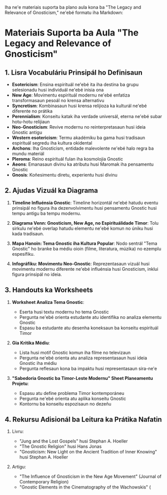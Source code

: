 Iha ne'e materiais suporta ba plano aula kona ba "The Legacy and Relevance of Gnosticism," ne'ebé formatu iha Markdown:

# Materiais Suporta ba Aula "The Legacy and Relevance of Gnosticism"

## 1. Lisra Vocabuláriu Prinsipál ho Definisaun

- **Esotericism**: Ensina espirituál ne'ebé ita iha destina ba grupu selesionadu husi individuál ne'ebé inisia ona
- **New Age**: Movimentu espirituál modernu ne'ebé enfatiza transformasaun pesoál no krensa alternativu
- **Syncretism**: Kombinasaun husi krensa relijioza ka kulturál ne'ebé diferente no prátika
- **Perennialism**: Konseitu katak iha verdade universál, eterna ne'ebé subar hotu-hotu relijiaun
- **Neo-Gnosticism**: Revive modernu no reinterpretasaun husi ideia Gnostic antigu
- **Western esotericism**: Termu akadémiku ba gama husi tradisaun espirituál segredu iha kultura okidental
- **Archons**: Iha Gnosticism, entidade malevolente ne'ebé halo regra ba mundu materiál
- **Pleroma**: Reino espirituál fulan iha kosmolojia Gnostic
- **Aeons**: Emanasaun divinu ka atributu husi Maromak iha pensamentu Gnostic
- **Gnosis**: Koñesimentu diretu, experientu husi divinu

## 2. Ajudas Vizuál ka Diagrama

1. **Timeline Influénsia Gnostic**:
   Timeline horizontál ne'ebé hatudu eventu prinsipál no figura iha dezenvolvimentu husi pensamentu Gnostic husi tempu antigu ba tempu modernu.

2. **Diagrama Venn: Gnosticism, New Age, no Espirituálidade Timor**:
   Tolu sirkulu ne'ebé overlap hatudu elementu ne'ebé komun no úniku husi kada tradisaun.

3. **Mapa Hanoin: Tema Gnostic iha Kultura Popular**:
   Nodo sentrál "Tema Gnostic" ho branke ba médiu oioin (filme, literatura, múzika) no ezemplu espesífiku.

4. **Infográfiku: Movimentu Neo-Gnostic**:
   Reprezentasaun vizuál husi movimentu modernu diferente ne'ebé influénsia husi Gnosticism, inklui figura prinsipál no ideia.

## 3. Handouts ka Worksheets

1. **Worksheet Analiza Tema Gnostic**:
   - Eserta husi textu modernu ho tema Gnostic
   - Pergunta ne'ebé orienta estudante atu identifika no analiza elementu Gnostic
   - Espasu ba estudante atu desenha koneksaun ba konseitu espirituál Timor

2. **Gia Kritika Médiu**:
   - Lista husi motif Gnostic komun iha filme no televizaun
   - Pergunta ne'ebé orienta atu analiza representasaun husi ideia Gnostic iha médiu
   - Pergunta reflesaun kona ba impaktu husi representasaun sira-ne'e

3. **"Sabedoria Gnostic ba Timor-Leste Modernu" Sheet Planeamentu Projetu**:
   - Espasu atu define problema Timor kontemporáneu
   - Pergunta ne'ebé orienta atu aplika konseitu Gnostic
   - Kontornu ba konseitu espozisaun no dezeñu

## 4. Rekursu Adisionál ba Leitura ka Prátika Nafatin

1. Livru:
   - "Jung and the Lost Gospels" husi Stephan A. Hoeller
   - "The Gnostic Religion" husi Hans Jonas
   - "Gnosticism: New Light on the Ancient Tradition of Inner Knowing" husi Stephan A. Hoeller

2. Artigu:
   - "The Influence of Gnosticism in the New Age Movement" (Journal of Contemporary Religion)
   - "Gnostic Elements in the Cinematography of the Wachowskis" (